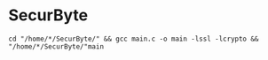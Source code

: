# SecurByte
`cd "/home/*/SecurByte/" && gcc main.c -o main -lssl -lcrypto && "/home/*/SecurByte/"main`